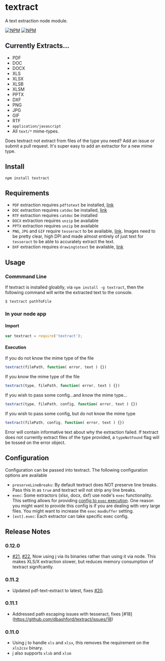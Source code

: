 textract
========

A text extraction node module.

[![NPM](https://nodei.co/npm/textract.png?compact=true)](https://nodei.co/npm/textract/)
[![NPM](https://nodei.co/npm-dl/textract.png)](https://nodei.co/npm/textract/)

## Currently Extracts...

* PDF
* DOC
* DOCX
* XLS
* XLSX
* XLSB
* XLSM
* PPTX
* DXF
* PNG
* JPG
* GIF
* RTF
* `application/javascript`
* All `text/*` mime-types.

Does textract not extract from files of the type you need?  Add an issue or submit a pull request.  It's super easy to add an extractor for a new mime type.

## Install

```
npm install textract
```

## Requirements

* `PDF` extraction requires `pdftotext` be installed, [link](http://www.foolabs.com/xpdf/download.html)
* `DOC` extraction requires `catdoc` be installed, [link](http://www.wagner.pp.ru/~vitus/software/catdoc/)
* `RTF` extraction requires `catdoc` be installed
* `DOCX` extraction requires `unzip` be available
* `PPTX` extraction requires `unzip` be available
* `PNG`, `JPG` and `GIF` require `tesseract` to be available, [link](http://code.google.com/p/tesseract-ocr/).  Images need to be pretty clear, high DPI and made almost entirely of just text for `tesseract` to be able to accurately extract the text.
* `DXF` extraction requires `drawingtotext` be available, [link](https://github.com/davidworkman9/drawingtotext)

## Usage

### Commmand Line

If textract is installed gloablly, via `npm install -g textract`, then the following command will write the extracted text to the console.

```
$ textract pathToFile
```

### In your node app

#### Import

```javascript
var textract = require('textract');
```

#### Execution

If you do not know the mime type of the file

```javascript
textract(filePath, function( error, text ) {})
```

If you know the mime type of the file

```javascript
textract(type, filePath, function( error, text ) {})
```

If you wish to pass some config...and know the mime type...

```javascript
textract(type, filePath, config, function( error, text ) {})
```

If you wish to pass some config, but do not know the mime type

```javascript
textract(filePath, config, function( error, text ) {})
```

Error will contain informative text about why the extraction failed. If textract does not currently extract files of the type provided, a `typeNotFound` flag will be tossed on the error object.

## Configuration

Configuration can be passed into textract.  The following configuration options are available

* `preserveLineBreaks`: By default textract does NOT preserve line breaks. Pass this in as `true` and textract will not strip any line breaks.
* `exec`: Some extractors (xlsx, docx, dxf) use node's `exec` functionality. This setting allows for providing [config to `exec` execution](http://nodejs.org/api/child_process.html#child_process_child_process_exec_command_options_callback). One reason you might want to provide this config is if you are dealing with very large files. You might want to increase the `exec` `maxBuffer` setting.
* `[ext].exec`: Each extractor can take specific exec config.

## Release Notes

### 0.12.0
* [#21](https://github.com/dbashford/textract/issues/21), [#22](https://github.com/dbashford/textract/issues/22), Now using [j](https://www.npmjs.org/package/j) via its binaries rather than using it via node. This makes XLS/X extraction slower, but reduces memory consumption of textract signifcantly.

### 0.11.2
* Updated pdf-text-extract to latest, fixes [#20](https://github.com/dbashford/textract/issues/20).

### 0.11.1
* Addressed path escaping issues with tesseract, fixes [#18] (https://github.com/dbashford/textract/issues/18)

### 0.11.0
* Using [j](https://github.com/SheetJS/j) to handle `xls` and `xlsx`, this removes the requirement on the `xls2csv` binary.
* j also supports `xlsb` and `xlsm`
